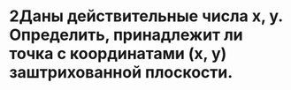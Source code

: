 # 2Даны действительные числа x, y. Определить, принадлежит ли точка с координатами (x, y) заштрихованной плоскости.
